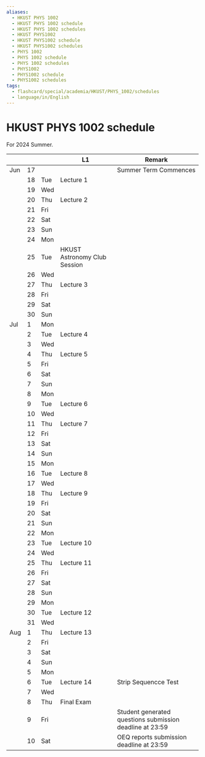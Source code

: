 ```yaml
---
aliases:
  - HKUST PHYS 1002
  - HKUST PHYS 1002 schedule
  - HKUST PHYS 1002 schedules
  - HKUST PHYS1002
  - HKUST PHYS1002 schedule
  - HKUST PHYS1002 schedules
  - PHYS 1002
  - PHYS 1002 schedule
  - PHYS 1002 schedules
  - PHYS1002
  - PHYS1002 schedule
  - PHYS1002 schedules
tags:
  - flashcard/special/academia/HKUST/PHYS_1002/schedules
  - language/in/English
---
```


# HKUST PHYS 1002 schedule

For 2024 Summer.

|     |    |     | L1                           | Remark                                                   |
| --- | -- | --- | ---------------------------- | -------------------------------------------------------- |
| Jun | 17 |     |                              | Summer Term Commences                                    |
|     | 18 | Tue | Lecture 1                    |                                                          |
|     | 19 | Wed |                              |                                                          |
|     | 20 | Thu | Lecture 2                    |                                                          |
|     | 21 | Fri |                              |                                                          |
|     | 22 | Sat |                              |                                                          |
|     | 23 | Sun |                              |                                                          |
|     | 24 | Mon |                              |                                                          |
|     | 25 | Tue | HKUST Astronomy Club Session |                                                          |
|     | 26 | Wed |                              |                                                          |
|     | 27 | Thu | Lecture 3                    |                                                          |
|     | 28 | Fri |                              |                                                          |
|     | 29 | Sat |                              |                                                          |
|     | 30 | Sun |                              |                                                          |
| Jul | 1  | Mon |                              |                                                          |
|     | 2  | Tue | Lecture 4                    |                                                          |
|     | 3  | Wed |                              |                                                          |
|     | 4  | Thu | Lecture 5                    |                                                          |
|     | 5  | Fri |                              |                                                          |
|     | 6  | Sat |                              |                                                          |
|     | 7  | Sun |                              |                                                          |
|     | 8  | Mon |                              |                                                          |
|     | 9  | Tue | Lecture 6                    |                                                          |
|     | 10 | Wed |                              |                                                          |
|     | 11 | Thu | Lecture 7                    |                                                          |
|     | 12 | Fri |                              |                                                          |
|     | 13 | Sat |                              |                                                          |
|     | 14 | Sun |                              |                                                          |
|     | 15 | Mon |                              |                                                          |
|     | 16 | Tue | Lecture 8                    |                                                          |
|     | 17 | Wed |                              |                                                          |
|     | 18 | Thu | Lecture 9                    |                                                          |
|     | 19 | Fri |                              |                                                          |
|     | 20 | Sat |                              |                                                          |
|     | 21 | Sun |                              |                                                          |
|     | 22 | Mon |                              |                                                          |
|     | 23 | Tue | Lecture 10                   |                                                          |
|     | 24 | Wed |                              |                                                          |
|     | 25 | Thu | Lecture 11                   |                                                          |
|     | 26 | Fri |                              |                                                          |
|     | 27 | Sat |                              |                                                          |
|     | 28 | Sun |                              |                                                          |
|     | 29 | Mon |                              |                                                          |
|     | 30 | Tue | Lecture 12                   |                                                          |
|     | 31 | Wed |                              |                                                          |
| Aug | 1  | Thu | Lecture 13                   |                                                          |
|     | 2  | Fri |                              |                                                          |
|     | 3  | Sat |                              |                                                          |
|     | 4  | Sun |                              |                                                          |
|     | 5  | Mon |                              |                                                          |
|     | 6  | Tue | Lecture 14                   | Strip Sequencce Test                                     |
|     | 7  | Wed |                              |                                                          |
|     | 8  | Thu | Final Exam                   |                                                          |
|     | 9  | Fri |                              | Student generated questions submission deadline at 23:59 |
|     | 10 | Sat |                              | OEQ reports submission deadline at 23:59                 |
